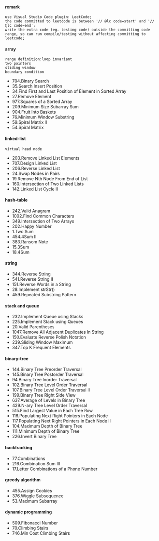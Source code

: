 #### remark
```
use Visual Studio Code plugin: LeetCode;
the code committed to leetcode is between '// @lc code=start' and '// @lc code=end';
write the extra code (eg. testing code) outside the committing code range, so can run compile/testing without affecting committing to leetcode;
```

#### array
```
range definition:loop invariant
two pointers
sliding window
boundary condition
```
- 704.Binary Search
- 35.Search Insert Position
- 34.Find First and Last Position of Element in Sorted Array
- 27.Remove Element
- 977.Squares of a Sorted Array
- 209.Minimum Size Subarray Sum
- 904.Fruit Into Baskets
- 76.Minimum Window Substring
- 59.Spiral Matrix II
- 54.Spiral Matrix

#### linked-list
```
virtual head node 
```
- 203.Remove Linked List Elements
- 707.Design Linked List
- 206.Reverse Linked List
- 24.Swap Nodes in Pairs
- 19.Remove Nth Node From End of List
- 160.Intersection of Two Linked Lists
- 142.Linked List Cycle II

#### hash-table
- 242.Valid Anagram
- 1002.Find Common Characters
- 349.Intersection of Two Arrays
- 202.Happy Number
- 1.Two Sum
- 454.4Sum II
- 383.Ransom Note
- 15.3Sum
- 18.4Sum

#### string
- 344.Reverse String
- 541.Reverse String II
- 151.Reverse Words in a String
- 28.Implement strStr()
- 459.Repeated Substring Pattern

#### stack and queue
- 232.Implement Queue using Stacks
- 225.Implement Stack using Queues
- 20.Valid Parentheses
- 1047.Remove All Adjacent Duplicates In String
- 150.Evaluate Reverse Polish Notation
- 239.Sliding Window Maximum
- 347.Top K Frequent Elements

#### binary-tree
- 144.Binary Tree Preorder Traversal
- 145.Binary Tree Postorder Traversal
- 94.Binary Tree Inorder Traversal
- 102.Binary Tree Level Order Traversal
- 107.Binary Tree Level Order Traversal II
- 199.Binary Tree Right Side View
- 637.Average of Levels in Binary Tree
- 429.N-ary Tree Level Order Traversal
- 515.Find Largest Value in Each Tree Row
- 116.Populating Next Right Pointers in Each Node
- 117.Populating Next Right Pointers in Each Node II
- 104.Maximum Depth of Binary Tree
- 111.Minimum Depth of Binary Tree
- 226.Invert Binary Tree


#### backtracking
- 77.Combinations
- 216.Combination Sum III
- 17.Letter Combinations of a Phone Number

#### greedy algorithm
- 455.Assign Cookies
- 376.Wiggle Subsequence
- 53.Maximum Subarray

#### dynamic programming
- 509.Fibonacci Number
- 70.Climbing Stairs
- 746.Min Cost Climbing Stairs
